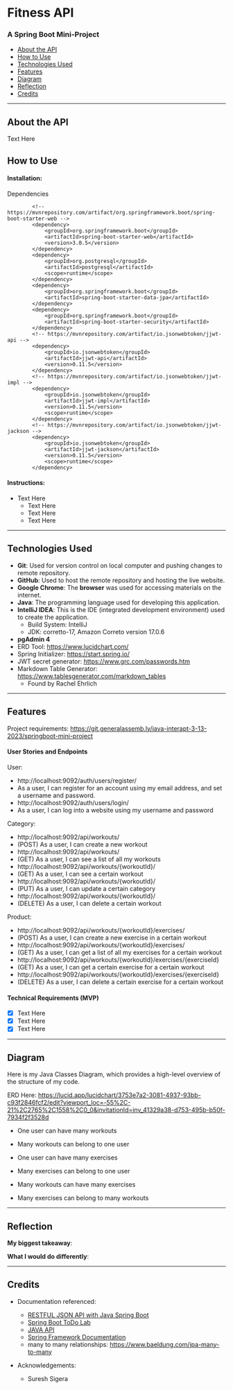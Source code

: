 # Fitness API

### A Spring Boot Mini-Project
* <a href="#about-the-game">About the API</a>
* <a href="#how-to-play">How to Use</a>
* <a href="#technologies-used">Technologies Used</a>
* <a href="#features">Features</a>
* <a href="#diagram">Diagram</a>
* <a href="#reflection">Reflection</a>
* <a href="#credits">Credits</a>
---
## About the API

Text Here

## How to Use

#### Installation:

Dependencies

```
		<!-- https://mvnrepository.com/artifact/org.springframework.boot/spring-boot-starter-web -->
		<dependency>
			<groupId>org.springframework.boot</groupId>
			<artifactId>spring-boot-starter-web</artifactId>
			<version>3.0.5</version>
		</dependency>
		<dependency>
			<groupId>org.postgresql</groupId>
			<artifactId>postgresql</artifactId>
			<scope>runtime</scope>
		</dependency>
		<dependency>
			<groupId>org.springframework.boot</groupId>
			<artifactId>spring-boot-starter-data-jpa</artifactId>
		</dependency>
		<dependency>
			<groupId>org.springframework.boot</groupId>
			<artifactId>spring-boot-starter-security</artifactId>
		</dependency>
		<!-- https://mvnrepository.com/artifact/io.jsonwebtoken/jjwt-api -->
		<dependency>
			<groupId>io.jsonwebtoken</groupId>
			<artifactId>jjwt-api</artifactId>
			<version>0.11.5</version>
		</dependency>
		<!-- https://mvnrepository.com/artifact/io.jsonwebtoken/jjwt-impl -->
		<dependency>
			<groupId>io.jsonwebtoken</groupId>
			<artifactId>jjwt-impl</artifactId>
			<version>0.11.5</version>
			<scope>runtime</scope>
		</dependency>
		<!-- https://mvnrepository.com/artifact/io.jsonwebtoken/jjwt-jackson -->
		<dependency>
			<groupId>io.jsonwebtoken</groupId>
			<artifactId>jjwt-jackson</artifactId>
			<version>0.11.5</version>
			<scope>runtime</scope>
		</dependency>
```



#### Instructions:

* Text Here
    * Text Here
    * Text Here
    * Text Here
---
## Technologies Used

* **Git**: Used for version control on local computer and pushing changes to remote repository.
* **GitHub**: Used to host the remote repository and hosting the live website.
* **Google Chrome**: The **browser** was used for accessing materials on the internet.
* **Java**: The programming language used for developing this application.
* **IntelliJ IDEA**: This is the IDE (integrated development environment) used to create the application.
    * Build System: IntelliJ
    * JDK: corretto-17, Amazon Correto version 17.0.6
* **pgAdmin 4**
* ERD Tool: https://www.lucidchart.com/
* Spring Initializer: https://start.spring.io/
* JWT secret generator: https://www.grc.com/passwords.htm
* Markdown Table Generator: https://www.tablesgenerator.com/markdown_tables
  * Found by Rachel Ehrlich

---
## Features
Project requirements: https://git.generalassemb.ly/java-interapt-3-13-2023/springboot-mini-project

#### User Stories and Endpoints

User:
- http://localhost:9092/auth/users/register/
- As a user, I can register for an account using my email address, and set a username and password.
- http://localhost:9092/auth/users/login/
- As a user, I can log into a website using my username and password

Category:
- http://localhost:9092/api/workouts/
- (POST) As a user, I can create a new workout
- http://localhost:9092/api/workouts/
- (GET) As a user, I can see a list of all my workouts
- http://localhost:9092/api/workouts/{workoutId}/
- (GET) As a user, I can see a certain workout
- http://localhost:9092/api/workouts/{workoutId}/
- (PUT) As a user, I can update a certain category
- http://localhost:9092/api/workouts/{workoutId}/
- (DELETE) As a user, I can delete a certain workout

Product:
- http://localhost:9092/api/workouts/{workoutId}/exercises/
- (POST) As a user, I can create a new exercise in a certain workout
- http://localhost:9092/api/workouts/{workoutId}/exercises/
- (GET) As a user, I can get a list of all my exercises for a certain workout
- http://localhost:9092/api/workouts/{workoutId}/exercises/{exerciseId}
- (GET) As a user, I can get a certain exercise for a certain workout
- http://localhost:9092/api/workouts/{workoutId}/exercises/{exerciseId}
- (DELETE) As a user, I can delete a certain exercise for a certain workout

#### Technical Requirements (MVP)

- [x] Text Here
- [x] Text Here
- [x] Text Here
---
## Diagram

Here is my Java Classes Diagram, which provides a high-level overview of the structure of my code.

ERD Here: https://lucid.app/lucidchart/3753e7a2-3081-4937-93bb-c93f2846fcf2/edit?viewport_loc=-55%2C-21%2C2765%2C1558%2C0_0&invitationId=inv_41329a38-d753-495b-b50f-7934f2f3528d

- One user can have many workouts
- Many workouts can belong to one user


- One user can have many exercises
- Many exercises can belong to one user


- Many workouts can have many exercises
- Many exercises can belong to many workouts
---
## Reflection

**My biggest takeaway**:

**What I would do differently**:

---
## Credits

* Documentation referenced:
    - [RESTFUL JSON API with Java Spring Boot](https://git.generalassemb.ly/sureshmelvinsigera/Java-Spring-Boot-lecture/blob/spring-2-7-8/README.md#one-to-one-relationship)
    - [Spring Boot ToDo Lab](https://git.generalassemb.ly/java-interapt-3-13-2023/spring-boot-todo-lab)
    - [JAVA API](https://docs.oracle.com/en/java/javase/17/docs/api/index.html)
    - [Spring Framework Documentation](https://docs.spring.io/spring-framework/docs/current/reference/html/)
    - many to many relationships: https://www.baeldung.com/jpa-many-to-many

* Acknowledgements:
    - Suresh Sigera 